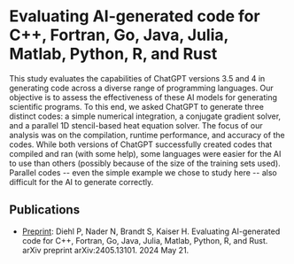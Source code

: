 # Evaluating AI-generated code for C++, Fortran, Go, Java, Julia, Matlab, Python, R, and Rust

This study evaluates the capabilities of ChatGPT versions 3.5 and 4 in generating code across a diverse range of programming languages. Our objective is to assess the effectiveness of these AI models for generating scientific programs. To this end, we asked ChatGPT to generate three distinct codes: a simple numerical integration, a conjugate gradient solver, and a parallel 1D stencil-based heat equation solver. The focus of our analysis was on the compilation, runtime performance, and accuracy of the codes. While both versions of ChatGPT successfully created codes that compiled and ran (with some help), some languages were easier for the AI to use than others (possibly because of the size of the training sets used). Parallel codes -- even the simple example we chose to study here -- also difficult for the AI to generate correctly. 

## Publications

* [Preprint](https://arxiv.org/abs/2405.13101): Diehl P, Nader N, Brandt S, Kaiser H. Evaluating AI-generated code for C++, Fortran, Go, Java, Julia, Matlab, Python, R, and Rust. arXiv preprint arXiv:2405.13101. 2024 May 21.
